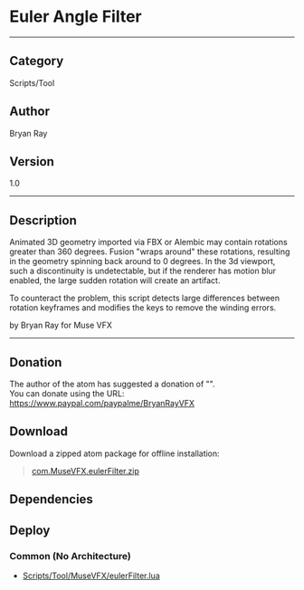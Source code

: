# Euler Angle Filter
___

## Category
Scripts/Tool

## Author
Bryan Ray

## Version
1.0

___

## Description
<p>Animated 3D geometry imported via FBX or Alembic may contain rotations greater than 360 degrees.
Fusion "wraps around" these rotations, resulting in the geometry spinning back around to 0 degrees.
In the 3d viewport, such a discontinuity is undetectable, but if the renderer has motion blur
enabled, the large sudden rotation will create an artifact.</p>

<p>To counteract the problem, this script detects large differences between rotation keyframes and
modifies the keys to remove the winding errors.</p>

<p>by Bryan Ray for Muse VFX</p>

___

## Donation
The author of the atom has suggested a donation of "".  
You can donate using the URL: <a href="https://www.paypal.com/paypalme/BryanRayVFX">https://www.paypal.com/paypalme/BryanRayVFX</a>
## Download

Download a zipped atom package for offline installation:
> [com.MuseVFX.eulerFilter.zip](https://gitlab.com/WeSuckLess/Reactor/-/archive/master/Reactor-master.zip?path=Atoms/com.MuseVFX.eulerFilter)  

## Dependencies

## Deploy

### Common (No Architecture)

<ul>
<li><a href="https://gitlab.com/WeSuckLess/Reactor/-/blob/master/Atoms/com.MuseVFX.eulerFilter/Scripts/Tool/MuseVFX/eulerFilter.lua?ref_type=heads">Scripts/Tool/MuseVFX/eulerFilter.lua</a></li>
</ul>
